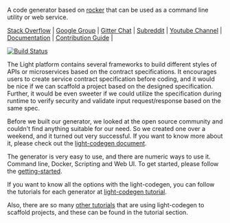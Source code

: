 A code generator based on [rocker](https://github.com/fizzed/rocker) that can be used as a command line utility or web service.

[Stack Overflow](https://stackoverflow.com/questions/tagged/light-4j) |
[Google Group](https://groups.google.com/forum/#!forum/light-4j) |
[Gitter Chat](https://gitter.im/networknt/light-codegen) |
[Subreddit](https://www.reddit.com/r/lightapi/) |
[Youtube Channel](https://www.youtube.com/channel/UCHCRMWJVXw8iB7zKxF55Byw) |
[Documentation](https://doc.networknt.com/tool/light-codegen/) |
[Contribution Guide](https://doc.networknt.com/contribute/) |

[![Build Status](https://travis-ci.org/networknt/light-codegen.svg?branch=master)](https://travis-ci.org/networknt/light-codegen)

The Light platform contains several frameworks to build different styles of APIs or microservices based on the contract specifications. It encourages users to create service contract specification before coding, and it would be nice if we can scaffold a project based on the designed specification. Further, it would be even sweeter if we could utilize the specification during runtime to verify security and validate input request/response based on the same spec. 

Before we built our generator, we looked at the open source community and couldn't find anything suitable for our need. So we created one over a weekend, and it turned out very successful. If you want to know more about it, please check out the [light-codegen document](https://doc.networknt.com/tool/light-codegen/).

The generator is very easy to use, and there are numeric ways to use it. Command line, Docker, Scripting and Web UI. To get started, please follow the [getting-started](https://doc.networknt.com/getting-started/light-codegen/).

If you want to know all the options with the light-codegen, you can follow the tutorials for each generator at [light-codegen tutorial](https://doc.networknt.com/tutorial/generator/).

Also, there are so many [other tutorials](https://doc.networknt.com/tutorial/) that are using light-codegen to scaffold projects, and these can be found in the tutorial section. 

